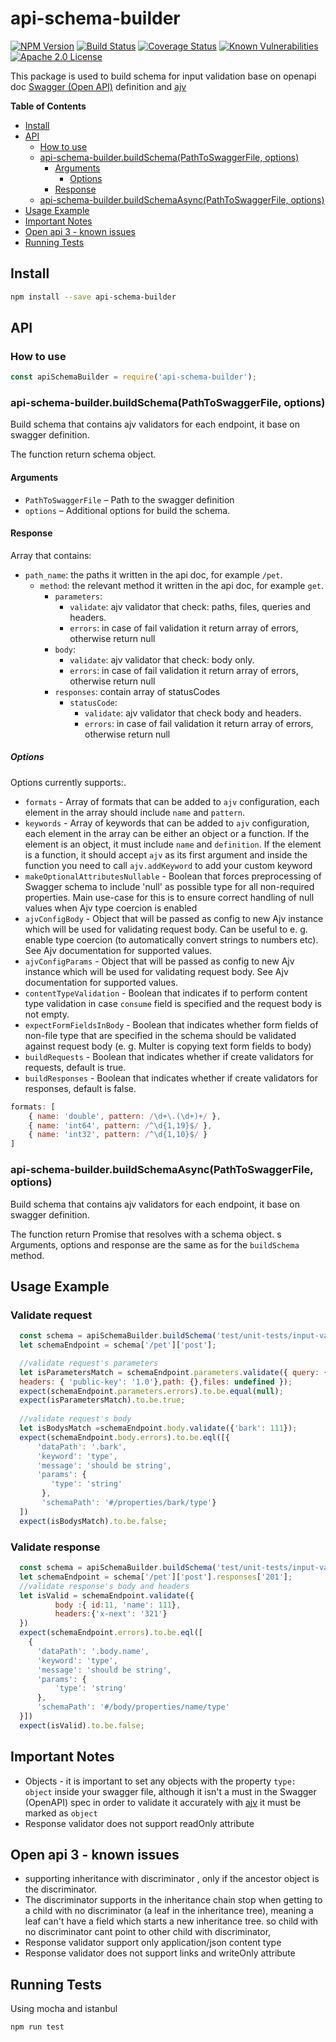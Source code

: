 
# api-schema-builder
[![NPM Version](https://img.shields.io/npm/v/api-schema-builder.svg?style=flat)](https://npmjs.org/package/api-schema-builder)
[![Build Status](https://travis-ci.org/Zooz/api-schema-builder.svg?branch=master)](https://travis-ci.org/Zooz/api-schema-builder)
[![Coverage Status](https://coveralls.io/repos/github/Zooz/api-schema-builder/badge.svg?branch=master)](https://coveralls.io/github/Zooz/api-schema-builder?branch=master)
[![Known Vulnerabilities](https://snyk.io/test/npm/api-schema-builder/badge.svg)](https://snyk.io/test/npm/api-schema-builder)
[![Apache 2.0 License](https://img.shields.io/badge/license-Apache_2.0-green.svg?style=flat)](LICENSE)

This package is used to build schema for input validation base on openapi doc [Swagger (Open API)](https://swagger.io/specification/) definition and [ajv](https://www.npmjs.com/package/ajv)

<!-- START doctoc generated TOC please keep comment here to allow auto update -->
<!-- DON'T EDIT THIS SECTION, INSTEAD RE-RUN doctoc TO UPDATE -->
**Table of Contents**  <!-- *generated with [DocToc](https://github.com/thlorenz/doctoc)* -->



- [Install](#install)
- [API](#api)
  - [How to use](#how-to-use)
  - [api-schema-builder.buildSchema(PathToSwaggerFile, options)](#express-ajv-swagger-validationgetSchemapathtoswaggerfile-options)
    - [Arguments](#arguments)
      - [Options](#options)
    - [Response](#response)
  - [api-schema-builder.buildSchemaAsync(PathToSwaggerFile, options)](#express-ajv-swagger-validationgetSchemaAsyncpathtoswaggerfile-options)
- [Usage Example](#usage-example)
- [Important Notes](#important-notes)
- [Open api 3 - known issues](#open-api-3---known-issues)
- [Running Tests](#running-tests)

<!-- END doctoc generated TOC please keep comment here to allow auto update -->

## Install
```bash
npm install --save api-schema-builder
```

## API

### How to use

```js
const apiSchemaBuilder = require('api-schema-builder');
```

### api-schema-builder.buildSchema(PathToSwaggerFile, options)

Build schema that contains ajv validators for each endpoint, it base on swagger definition.

The function return schema object.

#### Arguments

* `PathToSwaggerFile` &ndash; Path to the swagger definition
* `options` &ndash; Additional options for build the schema.

#### Response
Array that contains:
* `path_name`: the paths it written in the api doc, for example `/pet`.
    * `method`: the relevant method it written in the api doc, for example `get`.
        * `parameters`:
            * `validate`:  ajv validator that check: paths, files, queries and headers.
            * `errors`: in case of fail validation it return array of errors, otherwise return null
        * `body`:
            * `validate`: ajv validator that check: body only.
            * `errors`: in case of fail validation it return array of errors, otherwise return null
        * `responses`: contain array of statusCodes
            * `statusCode`:
                * `validate`: ajv validator that check body and headers.
                * `errors`: in case of fail validation it return array of errors, otherwise return null


##### Options

Options currently supports:.
- `formats` - Array of formats that can be added to `ajv` configuration, each element in the array should include `name` and `pattern`.
- `keywords` - Array of keywords that can be added to `ajv` configuration, each element in the array can be either an object or a function. 
If the element is an object, it must include `name` and `definition`. If the element is a function, it should accept `ajv` as its first argument and inside the function you need to call `ajv.addKeyword` to add your custom keyword 
- `makeOptionalAttributesNullable` - Boolean that forces preprocessing of Swagger schema to include 'null' as possible type for all non-required properties. Main use-case for this is to ensure correct handling of null values when Ajv type coercion is enabled
- `ajvConfigBody` - Object that will be passed as config to new Ajv instance which will be used for validating request body. Can be useful to e. g. enable type coercion (to automatically convert strings to numbers etc). See Ajv documentation for supported values.
- `ajvConfigParams` - Object that will be passed as config to new Ajv instance which will be used for validating request body. See Ajv documentation for supported values.
- `contentTypeValidation` - Boolean that indicates if to perform content type validation in case `consume` field is specified and the request body is not empty.
- `expectFormFieldsInBody` - Boolean that indicates whether form fields of non-file type that are specified in the schema should be validated against request body (e. g. Multer is copying text form fields to body)
- `buildRequests` - Boolean that indicates whether if create validators for requests, default is true.
- `buildResponses` - Boolean that indicates whether if create validators for responses, default is false.

```js
formats: [
    { name: 'double', pattern: /\d+\.(\d+)+/ },
    { name: 'int64', pattern: /^\d{1,19}$/ },
    { name: 'int32', pattern: /^\d{1,10}$/ }
]
```


### api-schema-builder.buildSchemaAsync(PathToSwaggerFile, options)

Build schema that contains ajv validators for each endpoint, it base on swagger definition.

The function return Promise that resolves with a schema object.
s
Arguments, options and response are the same as for the `buildSchema` method.

## Usage Example

### Validate request
```js
  const schema = apiSchemaBuilder.buildSchema('test/unit-tests/input-validation/pet-store-swagger.yaml')
  let schemaEndpoint = schema['/pet']['post'];

  //validate request's parameters
  let isParametersMatch = schemaEndpoint.parameters.validate({ query: {},
  headers: { 'public-key': '1.0'},path: {},files: undefined });
  expect(schemaEndpoint.parameters.errors).to.be.equal(null);
  expect(isParametersMatch).to.be.true;
    
  //validate request's body
  let isBodysMatch =schemaEndpoint.body.validate({'bark': 111});
  expect(schemaEndpoint.body.errors).to.be.eql([{
      'dataPath': '.bark',
      'keyword': 'type',
      'message': 'should be string',
      'params': {
         'type': 'string'
       },
       'schemaPath': '#/properties/bark/type'}
  ])
  expect(isBodysMatch).to.be.false;
```
### Validate response
```js
  const schema = apiSchemaBuilder.buildSchema('test/unit-tests/input-validation/pet-store-swagger.yaml')
  let schemaEndpoint = schema['/pet']['post'].responses['201'];
  //validate response's body and headers
  let isValid = schemaEndpoint.validate({
          body :{ id:11, 'name': 111},
          headers:{'x-next': '321'}
  })
  expect(schemaEndpoint.errors).to.be.eql([
    {
      'dataPath': '.body.name',
      'keyword': 'type',
      'message': 'should be string',
      'params': {
          'type': 'string'
      },
      'schemaPath': '#/body/properties/name/type'
  }])
  expect(isValid).to.be.false;
```

## Important Notes

- Objects - it is important to set any objects with the property `type: object` inside your swagger file, although it isn't a must in the Swagger (OpenAPI) spec in order to validate it accurately with [ajv](https://www.npmjs.com/package/ajv) it must be marked as `object`
- Response validator does not support readOnly attribute

## Open api 3 - known issues
- supporting inheritance with discriminator , only if the ancestor object is the discriminator.
- The discriminator supports in the inheritance chain stop when getting to a child with no discriminator (a leaf in the inheritance tree), meaning a leaf can't have a field which starts a new inheritance tree.
  so child with no discriminator cant point to other child with discriminator,
- Response validator support only application/json content type
- Response validator does not support links and writeOnly attribute

## Running Tests
Using mocha and istanbul
```bash
npm run test
```

[npm-image]: https://img.shields.io/npm/v/express-ajv-swagger-validation.svg?style=flat
[npm-url]: https://npmjs.org/package/express-ajv-swagger-validation
[travis-image]: https://travis-ci.org/Zooz/express-ajv-swagger-validation.svg?branch=master
[travis-url]: https://travis-ci.org/Zooz/express-ajv-swagger-validation
[coveralls-image]: https://coveralls.io/repos/github/Zooz/express-ajv-swagger-validation/badge.svg?branch=master
[coveralls-url]: https://coveralls.io/github/Zooz/express-ajv-swagger-validation?branch=master
[downloads-image]: http://img.shields.io/npm/dm/express-ajv-swagger-validation.svg?style=flat
[downloads-url]: https://npmjs.org/package/express-ajv-swagger-validation
[license-image]: https://img.shields.io/badge/license-Apache_2.0-green.svg?style=flat
[license-url]: LICENSE
